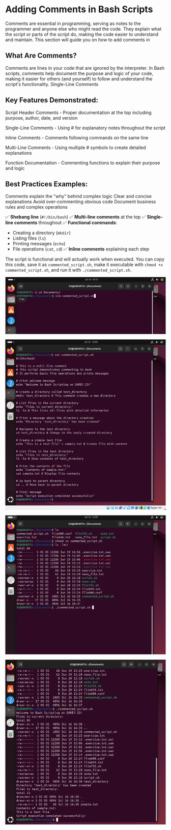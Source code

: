 # Adding Comments in Bash Scripts
Comments are essential in programming, serving as notes to the programmer and anyone else who might read the code. They explain what the script or parts of the script do, making the code easier to understand and maintain. This section will guide you on how to add comments in

## What Are Comments?
Comments are lines in your code that are ignored by the interpreter. In Bash scripts, comments help document the purpose and logic of your code, making it easier for others (and yourself) to follow and understand the script's functionality. Single-Line Comments

## Key Features Demonstrated:

Script Header Comments - Proper documentation at the top including purpose, author, date, and version

Single-Line Comments - Using # for explanatory notes throughout the script

Inline Comments - Comments following commands on the same line

Multi-Line Comments - Using multiple # symbols to create detailed explanations

Function Documentation - Commenting functions to explain their purpose and logic

## Best Practices Examples:

Comments explain the "why" behind complex logic
Clear and concise explanations
Avoid over-commenting obvious code
Document business rules and complex operations

✅ **Shebang line** (`#!/bin/bash`)
✅ **Multi-line comments** at the top
✅ **Single-line comments** throughout
✅ **Functional commands**:
   - Creating a directory (`mkdir`)
   - Listing files (`ls`)
   - Printing messages (`echo`)
   - File operations (`cat`, `cd`)
✅ **Inline comments** explaining each step

The script is functional and will actually work when executed. You can copy this code, save it as `commented_script.sh`, make it executable with `chmod +x commented_script.sh`, and run it with `./commented_script.sh`.

![alt text](<Screenshot 2025-07-16 173524.png>)

![alt text](<Screenshot 2025-07-16 173625.png>)

![alt text](<Screenshot 2025-07-16 173826.png>)

![alt text](<Screenshot 2025-07-16 173901.png>)
